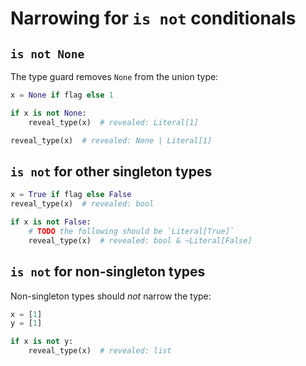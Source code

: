 # Narrowing for `is not` conditionals

## `is not None`

The type guard removes `None` from the union type:

```py
x = None if flag else 1

if x is not None:
    reveal_type(x)  # revealed: Literal[1]

reveal_type(x)  # revealed: None | Literal[1]
```

## `is not` for other singleton types

```py
x = True if flag else False
reveal_type(x)  # revealed: bool

if x is not False:
    # TODO the following should be `Literal[True]`
    reveal_type(x)  # revealed: bool & ~Literal[False]
```

## `is not` for non-singleton types

Non-singleton types should *not* narrow the type:

```py
x = [1]
y = [1]

if x is not y:
    reveal_type(x)  # revealed: list
```
